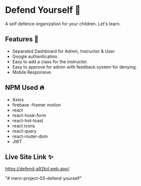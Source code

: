 
  # Defend Yourself 📝  
 A self defence organization for your children. Let's learn.
  
  ## Features 🚀  
  - Separated Dashboard for Admin, Instructor & User.
  - Google authentication.
  - Easy to add a class for the instructor.
  - Easy to approve for admin with feedback system for denying.
  - Mobile Responsive.
  
  ## NPM Used 🔥  
- Axios
- firebase 
-framer motion
- react
- react-hook-form
- react-hot-toast
- react icons
- react-query
- react-router-dom
- JWT
 
## Live Site Link ✨  
  https://defend-a92bd.web.app/
  
"# mern-project-03-defend-yourself" 
